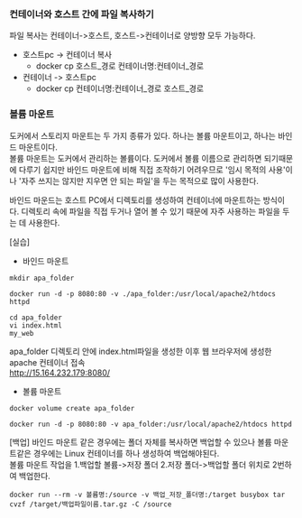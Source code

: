 ### 컨테이너와 호스트 간에 파일 복사하기
파일 복사는 컨테이너->호스트, 호스트->컨테이너로 양방향 모두 가능하다.  
- 호스트pc -> 컨테이너 복사
  - docker cp 호스트_경로 컨테이너명:컨테이너_경로
- 컨테이너 -> 호스트pc
  - docker cp 컨테이너명:컨테이너_경로 호스트_경로

### 볼륨 마운트
도커에서 스토리지 마운트는 두 가지 종류가 있다. 하나는 볼륨 마운트이고, 하나는 바인드 마운트이다.  
볼륨 마운트는 도커에서 관리하는 볼륨이다. 도커에서 볼륨 이름으로 관리하면 되기때문에 다루기 쉽지만 바인드 마운트에 비해 직접 조작하기 어려우므로 '임시 목적의 사용'이나 '자주 쓰지는 않지만 지우면 안 되는 파일'을 두는 목적으로 많이 사용한다.  

바인드 마운드는 호스트 PC에서 디렉토리를 생성하여 컨테이너에 마운트하는 방식이다. 디렉토리 속에 파일을 직접 두거나 열어 볼 수 있기 때문에 자주 사용하는 파일을 두는 데 사용한다.

[실습]  
- 바인드 마운트
```
mkdir apa_folder

docker run -d -p 8080:80 -v ./apa_folder:/usr/local/apache2/htdocs httpd

cd apa_folder
vi index.html
my_web
```
apa_folder 디렉토리 안에 index.html파일을 생성한 이후 웹 브라우저에 생성한 apache 컨테이너 접속  
http://15.164.232.179:8080/

- 볼륨 마운트
```
docker volume create apa_folder

docker run -d -p 8080:80 -v apa_folder:/usr/local/apache2/htdocs httpd
```

[백업]
바인드 마운트 같은 경우에는 폴더 자체를 복사하면 백업할 수 있으나 볼륨 마운트같은 경우에는 Linux 컨테이너를 하나 생성하여 백업해야된다.  
볼륨 마운트 작업을 1.백업할 볼륨->저장 폴더 2.저장 폴더->백업할 폴더 위치로 2번하여 백업한다.
```
docker run --rm -v 볼륨명:/source -v 백업_저장_폴더명:/target busybox tar cvzf /target/백업파일이름.tar.gz -C /source
```

